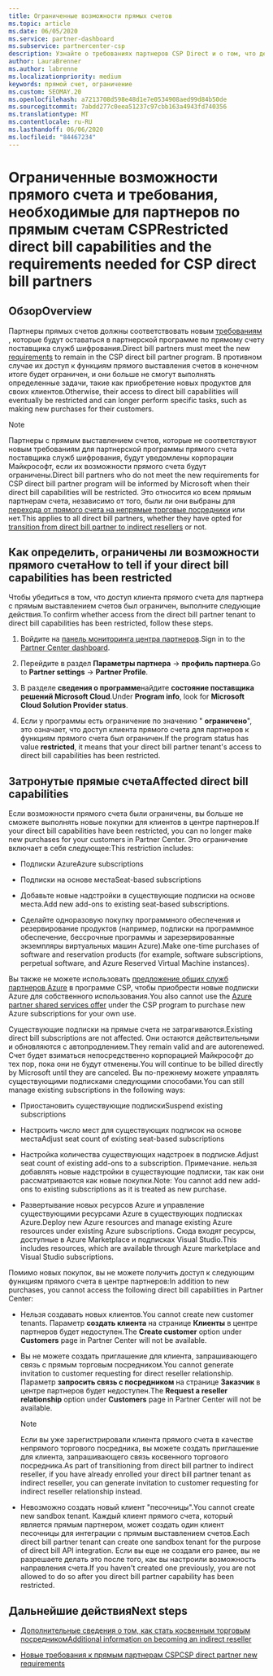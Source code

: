 ```yaml
---
title: Ограниченные возможности прямых счетов
ms.topic: article
ms.date: 06/05/2020
ms.service: partner-dashboard
ms.subservice: partnercenter-csp
description: Узнайте о требованиях партнеров CSP Direct и о том, что делать, чтобы избежать ограничения возможностей. Узнайте, не были ли ваши возможности ограничены.
author: LauraBrenner
ms.author: labrenne
ms.localizationpriority: medium
keywords: прямой счет, ограничение
ms.custom: SEOMAY.20
ms.openlocfilehash: a7213708d598e48d1e7e0534908aed99d84b50de
ms.sourcegitcommit: 7abdd277c0eea51237c97cbb163a4943fd740356
ms.translationtype: MT
ms.contentlocale: ru-RU
ms.lasthandoff: 06/06/2020
ms.locfileid: "84467234"
---
```

# <a name="restricted-direct-bill-capabilities-and-the-requirements-needed-for-csp-direct-bill-partners"></a><span data-ttu-id="c2e8b-105">Ограниченные возможности прямого счета и требования, необходимые для партнеров по прямым счетам CSP</span><span class="sxs-lookup"><span data-stu-id="c2e8b-105">Restricted direct bill capabilities and the requirements needed for CSP direct bill partners</span></span>  

## <a name="overview"></a><span data-ttu-id="c2e8b-106">Обзор</span><span class="sxs-lookup"><span data-stu-id="c2e8b-106">Overview</span></span>

<span data-ttu-id="c2e8b-107">Партнеры прямых счетов должны соответствовать новым [требованиям](direct-partner-new-requirements.md) , которые будут оставаться в партнерской программе по прямому счету поставщика служб шифрования.</span><span class="sxs-lookup"><span data-stu-id="c2e8b-107">Direct bill partners must meet the new [requirements](direct-partner-new-requirements.md) to remain in the CSP direct bill partner program.</span></span> <span data-ttu-id="c2e8b-108">В противном случае их доступ к функциям прямого выставления счетов в конечном итоге будет ограничен, и они больше не смогут выполнять определенные задачи, такие как приобретение новых продуктов для своих клиентов.</span><span class="sxs-lookup"><span data-stu-id="c2e8b-108">Otherwise, their access to direct bill capabilities will eventually be restricted and can longer perform specific tasks, such as making new purchases for their customers.</span></span>

> [!Note]
> <span data-ttu-id="c2e8b-109">Партнеры с прямым выставлением счетов, которые не соответствуют новым требованиям для партнерской программы прямого счета поставщика служб шифрования, будут уведомлены корпорации Майкрософт, если их возможности прямого счета будут ограничены.</span><span class="sxs-lookup"><span data-stu-id="c2e8b-109">Direct bill partners who do not meet the new requirements for CSP direct bill partner program will be informed by Microsoft when their direct bill capabilities will be restricted.</span></span> <span data-ttu-id="c2e8b-110">Это относится ко всем прямым партнерам счета, независимо от того, были ли они выбраны для [перехода от прямого счета на непрямые торговые посредники](transition-direct-to-indirect.md) или нет.</span><span class="sxs-lookup"><span data-stu-id="c2e8b-110">This applies to all direct bill partners, whether they have opted for [transition from direct bill partner to indirect resellers](transition-direct-to-indirect.md) or not.</span></span>  

## <a name="how-to-tell-if-your-direct-bill-capabilities-has-been-restricted"></a><span data-ttu-id="c2e8b-111">Как определить, ограничены ли возможности прямого счета</span><span class="sxs-lookup"><span data-stu-id="c2e8b-111">How to tell if your direct bill capabilities has been restricted</span></span>

<span data-ttu-id="c2e8b-112">Чтобы убедиться в том, что доступ клиента прямого счета для партнера с прямым выставлением счетов был ограничен, выполните следующие действия.</span><span class="sxs-lookup"><span data-stu-id="c2e8b-112">To confirm whether access from the direct bill partner tenant to direct bill capabilities has been restricted, follow these steps.</span></span>

1. <span data-ttu-id="c2e8b-113">Войдите на [панель мониторинга центра партнеров](https://partner.microsoft.com/dashboard).</span><span class="sxs-lookup"><span data-stu-id="c2e8b-113">Sign in to the [Partner Center dashboard](https://partner.microsoft.com/dashboard).</span></span>

2. <span data-ttu-id="c2e8b-114">Перейдите в раздел **Параметры партнера**  ->  **профиль партнера**.</span><span class="sxs-lookup"><span data-stu-id="c2e8b-114">Go to **Partner settings** -> **Partner Profile**.</span></span>

3. <span data-ttu-id="c2e8b-115">В разделе **сведения о программе**найдите **состояние поставщика решений Microsoft Cloud**.</span><span class="sxs-lookup"><span data-stu-id="c2e8b-115">Under **Program info**, look for **Microsoft Cloud Solution Provider status**.</span></span>

4. <span data-ttu-id="c2e8b-116">Если у программы есть ограничение по значению " **ограничено**", это означает, что доступ клиента прямого счета для партнеров к функциям прямого счета был ограничен.</span><span class="sxs-lookup"><span data-stu-id="c2e8b-116">If the program status has value **restricted**, it means that your direct bill partner tenant's access to direct bill capabilities has been restricted.</span></span>

## <a name="affected-direct-bill-capabilities"></a><span data-ttu-id="c2e8b-117">Затронутые прямые счета</span><span class="sxs-lookup"><span data-stu-id="c2e8b-117">Affected direct bill capabilities</span></span>

<span data-ttu-id="c2e8b-118">Если возможности прямого счета были ограничены, вы больше не сможете выполнять новые покупки для клиентов в центре партнеров.</span><span class="sxs-lookup"><span data-stu-id="c2e8b-118">If your direct bill capabilities have been restricted, you can no longer make new purchases for your customers in Partner Center.</span></span> <span data-ttu-id="c2e8b-119">Это ограничение включает в себя следующее:</span><span class="sxs-lookup"><span data-stu-id="c2e8b-119">This restriction includes:</span></span>

- <span data-ttu-id="c2e8b-120">Подписки Azure</span><span class="sxs-lookup"><span data-stu-id="c2e8b-120">Azure subscriptions</span></span>

- <span data-ttu-id="c2e8b-121">Подписки на основе места</span><span class="sxs-lookup"><span data-stu-id="c2e8b-121">Seat-based subscriptions</span></span>

- <span data-ttu-id="c2e8b-122">Добавьте новые надстройки в существующие подписки на основе места.</span><span class="sxs-lookup"><span data-stu-id="c2e8b-122">Add new add-ons to existing seat-based subscriptions.</span></span>

- <span data-ttu-id="c2e8b-123">Сделайте одноразовую покупку программного обеспечения и резервирование продуктов (например, подписки на программное обеспечение, бессрочные программы и зарезервированные экземпляры виртуальных машин Azure).</span><span class="sxs-lookup"><span data-stu-id="c2e8b-123">Make one-time purchases of software and reservation products (for example, software subscriptions, perpetual software, and Azure Reserved Virtual Machine instances).</span></span>

<span data-ttu-id="c2e8b-124">Вы также не можете использовать [предложение общих служб партнеров Azure](shared-services.md) в программе CSP, чтобы приобрести новые подписки Azure для собственного использования.</span><span class="sxs-lookup"><span data-stu-id="c2e8b-124">You also cannot use the [Azure partner shared services offer](shared-services.md) under the CSP program to purchase new Azure subscriptions for your own use.</span></span>

<span data-ttu-id="c2e8b-125">Существующие подписки на прямые счета не затрагиваются.</span><span class="sxs-lookup"><span data-stu-id="c2e8b-125">Existing direct bill subscriptions are not affected.</span></span> <span data-ttu-id="c2e8b-126">Они остаются действительными и обновляются с автопродлением.</span><span class="sxs-lookup"><span data-stu-id="c2e8b-126">They remain valid and are autorenewed.</span></span> <span data-ttu-id="c2e8b-127">Счет будет взиматься непосредственно корпорацией Майкрософт до тех пор, пока они не будут отменены.</span><span class="sxs-lookup"><span data-stu-id="c2e8b-127">You will continue to be billed directly by Microsoft until they are canceled.</span></span> <span data-ttu-id="c2e8b-128">Вы по-прежнему можете управлять существующими подписками следующими способами.</span><span class="sxs-lookup"><span data-stu-id="c2e8b-128">You can still manage existing subscriptions in the following ways:</span></span>

- <span data-ttu-id="c2e8b-129">Приостановить существующие подписки</span><span class="sxs-lookup"><span data-stu-id="c2e8b-129">Suspend existing subscriptions</span></span>

- <span data-ttu-id="c2e8b-130">Настроить число мест для существующих подписок на основе места</span><span class="sxs-lookup"><span data-stu-id="c2e8b-130">Adjust seat count of existing seat-based subscriptions</span></span>

- <span data-ttu-id="c2e8b-131">Настройка количества существующих надстроек в подписке.</span><span class="sxs-lookup"><span data-stu-id="c2e8b-131">Adjust seat count of existing add-ons to a subscription.</span></span> <span data-ttu-id="c2e8b-132">Примечание. нельзя добавлять новые надстройки в существующие подписки, так как они рассматриваются как новые покупки.</span><span class="sxs-lookup"><span data-stu-id="c2e8b-132">Note: You cannot add new add-ons to existing subscriptions as it is treated as new purchase.</span></span>

- <span data-ttu-id="c2e8b-133">Развертывание новых ресурсов Azure и управление существующими ресурсами Azure в существующих подписках Azure.</span><span class="sxs-lookup"><span data-stu-id="c2e8b-133">Deploy new Azure resources and manage existing Azure resources under existing Azure subscriptions.</span></span> <span data-ttu-id="c2e8b-134">Сюда входят ресурсы, доступные в Azure Marketplace и подписках Visual Studio.</span><span class="sxs-lookup"><span data-stu-id="c2e8b-134">This includes resources, which are available through Azure marketplace and Visual Studio subscriptions.</span></span>

<span data-ttu-id="c2e8b-135">Помимо новых покупок, вы не можете получить доступ к следующим функциям прямого счета в центре партнеров:</span><span class="sxs-lookup"><span data-stu-id="c2e8b-135">In addition to new purchases, you cannot access the following direct bill capabilities in Partner Center:</span></span>

- <span data-ttu-id="c2e8b-136">Нельзя создавать новых клиентов.</span><span class="sxs-lookup"><span data-stu-id="c2e8b-136">You cannot create new customer tenants.</span></span> <span data-ttu-id="c2e8b-137">Параметр **создать клиента** на странице **Клиенты** в центре партнеров будет недоступен.</span><span class="sxs-lookup"><span data-stu-id="c2e8b-137">The **Create customer** option under **Customers** page in Partner Center will not be available.</span></span>

- <span data-ttu-id="c2e8b-138">Вы не можете создать приглашение для клиента, запрашивающего связь с прямым торговым посредником.</span><span class="sxs-lookup"><span data-stu-id="c2e8b-138">You cannot generate invitation to customer requesting for direct reseller relationship.</span></span> <span data-ttu-id="c2e8b-139">Параметр **запросить связь с посредником** на странице **Заказчик** в центре партнеров будет недоступен.</span><span class="sxs-lookup"><span data-stu-id="c2e8b-139">The **Request a reseller relationship** option under **Customers** page in Partner Center will not be available.</span></span>

    >[!Note]
    ><span data-ttu-id="c2e8b-140">Если вы уже зарегистрировали клиента прямого счета в качестве непрямого торгового посредника, вы можете создать приглашение для клиента, запрашивающего связь косвенного торгового посредника.</span><span class="sxs-lookup"><span data-stu-id="c2e8b-140">As part of transitioning from direct bill partner to indirect reseller, if you have already enrolled your direct bill partner tenant as indirect reseller, you can generate invitation to customer requesting for indirect reseller relationship instead.</span></span>

- <span data-ttu-id="c2e8b-141">Невозможно создать новый клиент "песочницы".</span><span class="sxs-lookup"><span data-stu-id="c2e8b-141">You cannot create new sandbox tenant.</span></span> <span data-ttu-id="c2e8b-142">Каждый клиент прямого счета, который является прямым партнером, может создать один клиент песочницы для интеграции с прямым выставлением счетов.</span><span class="sxs-lookup"><span data-stu-id="c2e8b-142">Each direct bill partner tenant can create one sandbox tenant for the purpose of direct bill API integration.</span></span> <span data-ttu-id="c2e8b-143">Если вы еще не создали его ранее, вы не разрешаете делать это после того, как вы настроили возможность направления счета.</span><span class="sxs-lookup"><span data-stu-id="c2e8b-143">If you haven't created one previously, you are not allowed to do so after you direct bill partner capability has been restricted.</span></span>  

## <a name="next-steps"></a><span data-ttu-id="c2e8b-144">Дальнейшие действия</span><span class="sxs-lookup"><span data-stu-id="c2e8b-144">Next steps</span></span>

- [<span data-ttu-id="c2e8b-145">Дополнительные сведения о том, как стать косвенным торговым посредником</span><span class="sxs-lookup"><span data-stu-id="c2e8b-145">Additional information on becoming an indirect reseller</span></span>](https://assetsprod.microsoft.com/csp-directbill-to-indirect-transition.pdf)

- [<span data-ttu-id="c2e8b-146">Новые требования к прямым партнерам CSP</span><span class="sxs-lookup"><span data-stu-id="c2e8b-146">CSP direct partner new requirements</span></span>](direct-partner-new-requirements.md)